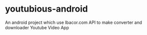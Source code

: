 # youtubious-android
An android project which use Ibacor.com API to make converter and downloader Youtube Video App 
